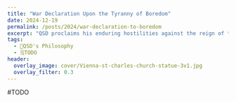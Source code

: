 ```yaml
---
title: "War Declaration Upon the Tyranny of Boredom"
date: 2024-12-19
permalink: /posts/2024/war-declaration-to-boredom
excerpt: "QSD proclaims his enduring hostilities against the reign of *Ennui* and all disciples in its service."
tags:
  - 🧼QSD's Philosophy
  - 🗒TODO
header:
  overlay_image: cover/Vienna-st-charles-church-statue-3v1.jpg
  overlay_filter: 0.3
---
```


#TODO